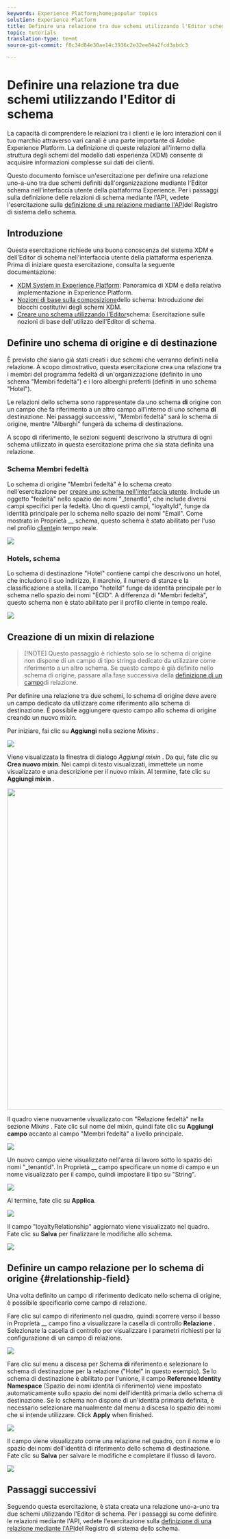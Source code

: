 ```yaml
---
keywords: Experience Platform;home;popular topics
solution: Experience Platform
title: Definire una relazione tra due schemi utilizzando l'Editor schema
topic: tutorials
translation-type: tm+mt
source-git-commit: f8c34d84e30ae14c3936c2e32ee84a2fcd3abdc3

---
```



# Definire una relazione tra due schemi utilizzando l&#39;Editor di schema

La capacità di comprendere le relazioni tra i clienti e le loro interazioni con il tuo marchio attraverso vari canali è una parte importante di Adobe Experience Platform. La definizione di queste relazioni all&#39;interno della struttura degli schemi del modello dati esperienza (XDM) consente di acquisire informazioni complesse sui dati dei clienti.

Questo documento fornisce un&#39;esercitazione per definire una relazione uno-a-uno tra due schemi definiti dall&#39;organizzazione mediante l&#39;Editor schema nell&#39;interfaccia utente della piattaforma Experience. Per i passaggi sulla definizione delle relazioni di schema mediante l&#39;API, vedete l&#39;esercitazione sulla [definizione di una relazione mediante l&#39;API](relationship-api.md)del Registro di sistema dello schema.

## Introduzione

Questa esercitazione richiede una buona conoscenza del sistema XDM e dell&#39;Editor di schema nell&#39;interfaccia utente della piattaforma esperienza. Prima di iniziare questa esercitazione, consulta la seguente documentazione:

* [XDM System in Experience Platform](../home.md): Panoramica di XDM e della relativa implementazione in Experience Platform.
* [Nozioni di base sulla composizione](../schema/composition.md)dello schema: Introduzione dei blocchi costitutivi degli schemi XDM.
* [Creare uno schema utilizzando l&#39;Editor](create-schema-ui.md)schema: Esercitazione sulle nozioni di base dell&#39;utilizzo dell&#39;Editor di schema.

## Definire uno schema di origine e di destinazione

È previsto che siano già stati creati i due schemi che verranno definiti nella relazione. A scopo dimostrativo, questa esercitazione crea una relazione tra i membri del programma fedeltà di un&#39;organizzazione (definito in uno schema &quot;Membri fedeltà&quot;) e i loro alberghi preferiti (definiti in uno schema &quot;Hotel&quot;).

Le relazioni dello schema sono rappresentate da uno schema **di** origine con un campo che fa riferimento a un altro campo all&#39;interno di uno schema **di** destinazione. Nei passaggi successivi, &quot;Membri fedeltà&quot; sarà lo schema di origine, mentre &quot;Alberghi&quot; fungerà da schema di destinazione.

A scopo di riferimento, le sezioni seguenti descrivono la struttura di ogni schema utilizzato in questa esercitazione prima che sia stata definita una relazione.

### Schema Membri fedeltà

Lo schema di origine &quot;Membri fedeltà&quot; è lo schema creato nell&#39;esercitazione per [creare uno schema nell&#39;interfaccia utente](create-schema-ui.md). Include un oggetto &quot;fedeltà&quot; nello spazio dei nomi &quot;\_tenantId&quot;, che include diversi campi specifici per la fedeltà. Uno di questi campi, &quot;loyaltyId&quot;, funge da identità principale per lo schema nello spazio dei nomi &quot;Email&quot;. Come mostrato in Proprietà __ schema, questo schema è stato abilitato per l&#39;uso nel profilo [cliente](../../profile/home.md)in tempo reale.

![](../images/tutorials/relationship/loyalty-members.png)

### Hotels, schema

Lo schema di destinazione &quot;Hotel&quot; contiene campi che descrivono un hotel, che includono il suo indirizzo, il marchio, il numero di stanze e la classificazione a stella. Il campo &quot;hotelId&quot; funge da identità principale per lo schema nello spazio dei nomi &quot;ECID&quot;. A differenza di &quot;Membri fedeltà&quot;, questo schema non è stato abilitato per il profilo cliente in tempo reale.

![](../images/tutorials/relationship/hotels.png)

## Creazione di un mixin di relazione

>[!NOTE] Questo passaggio è richiesto solo se lo schema di origine non dispone di un campo di tipo stringa dedicato da utilizzare come riferimento a un altro schema. Se questo campo è già definito nello schema di origine, passare alla fase successiva della [definizione di un campo](#relationship-field)di relazione.

Per definire una relazione tra due schemi, lo schema di origine deve avere un campo dedicato da utilizzare come riferimento allo schema di destinazione. È possibile aggiungere questo campo allo schema di origine creando un nuovo mixin.

Per iniziare, fai clic su **Aggiungi** nella sezione _Mixins_ .

![](../images/tutorials/relationship/loyalty-add-mixin.png)

Viene visualizzata la finestra di dialogo _Aggiungi mixin_ . Da qui, fate clic su **Crea nuovo mixin**. Nei campi di testo visualizzati, immettete un nome visualizzato e una descrizione per il nuovo mixin. Al termine, fate clic su **Aggiungi mixin** .

<img src="../images/tutorials/relationship/loyalty-create-new-mixin.png" width="750"><br>

Il quadro viene nuovamente visualizzato con &quot;Relazione fedeltà&quot; nella sezione _Mixins_ . Fate clic sul nome del mixin, quindi fate clic su **Aggiungi campo** accanto al campo &quot;Membri fedeltà&quot; a livello principale.

![](../images/tutorials/relationship/loyalty-add-field.png)

Un nuovo campo viene visualizzato nell&#39;area di lavoro sotto lo spazio dei nomi &quot;\_tenantId&quot;. In Proprietà __ campo specificare un nome di campo e un nome visualizzato per il campo, quindi impostare il tipo su &quot;String&quot;.

![](../images/tutorials/relationship/relationship-field-details.png)

Al termine, fate clic su **Applica**.

![](../images/tutorials/relationship/relationship-field-apply.png)

Il campo &quot;loyaltyRelationship&quot; aggiornato viene visualizzato nel quadro. Fate clic su **Salva** per finalizzare le modifiche allo schema.

![](../images/tutorials/relationship/relationship-field-save.png)

## Definire un campo relazione per lo schema di origine {#relationship-field}

Una volta definito un campo di riferimento dedicato nello schema di origine, è possibile specificarlo come campo di relazione.

Fare clic sul campo di riferimento nel quadro, quindi scorrere verso il basso in Proprietà __ campo fino a visualizzare la casella di controllo **Relazione** . Selezionate la casella di controllo per visualizzare i parametri richiesti per la configurazione di un campo di relazione.

![](../images/tutorials/relationship/relationship-checkbox.png)

Fare clic sul menu a discesa per Schema **di** riferimento e selezionare lo schema di destinazione per la relazione (&quot;Hotel&quot; in questo esempio). Se lo schema di destinazione è abilitato per l&#39;unione, il campo **Reference Identity Namespace** (Spazio dei nomi identità di riferimento) viene impostato automaticamente sullo spazio dei nomi dell&#39;identità primaria dello schema di destinazione. Se lo schema non dispone di un&#39;identità primaria definita, è necessario selezionare manualmente dal menu a discesa lo spazio dei nomi che si intende utilizzare. Click **Apply** when finished.

![](../images/tutorials/relationship/reference-schema-id-namespace.png)

Il campo viene visualizzato come una relazione nel quadro, con il nome e lo spazio dei nomi dell&#39;identità di riferimento dello schema di destinazione. Fate clic su **Salva** per salvare le modifiche e completare il flusso di lavoro.

![](../images/tutorials/relationship/relationship-save.png)

## Passaggi successivi

Seguendo questa esercitazione, è stata creata una relazione uno-a-uno tra due schemi utilizzando l&#39;Editor di schema. Per i passaggi su come definire le relazioni mediante l&#39;API, vedete l&#39;esercitazione sulla [definizione di una relazione mediante l&#39;API](relationship-api.md)del Registro di sistema dello schema.